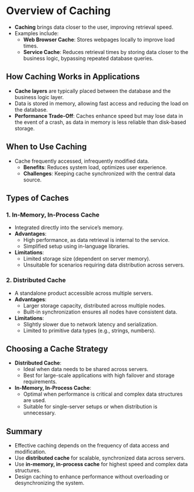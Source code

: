 # Overview of Caching

- **Caching** brings data closer to the user, improving retrieval speed.
- Examples include:
  - **Web Browser Cache**: Stores webpages locally to improve load times.
  - **Service Cache**: Reduces retrieval times by storing data closer to the business logic, bypassing repeated database queries.

## How Caching Works in Applications

- **Cache layers** are typically placed between the database and the business logic layer.
- Data is stored in memory, allowing fast access and reducing the load on the database.
- **Performance Trade-Off**: Caches enhance speed but may lose data in the event of a crash, as data in memory is less reliable than disk-based storage.

## When to Use Caching

- Cache frequently accessed, infrequently modified data.
  - **Benefits**: Reduces system load, optimizes user experience.
  - **Challenges**: Keeping cache synchronized with the central data source.

## Types of Caches

### 1. In-Memory, In-Process Cache
- Integrated directly into the service’s memory.
- **Advantages**:
  - High performance, as data retrieval is internal to the service.
  - Simplified setup using in-language libraries.
- **Limitations**:
  - Limited storage size (dependent on server memory).
  - Unsuitable for scenarios requiring data distribution across servers.

### 2. Distributed Cache
- A standalone product accessible across multiple servers.
- **Advantages**:
  - Larger storage capacity, distributed across multiple nodes.
  - Built-in synchronization ensures all nodes have consistent data.
- **Limitations**:
  - Slightly slower due to network latency and serialization.
  - Limited to primitive data types (e.g., strings, numbers).

## Choosing a Cache Strategy

- **Distributed Cache**:
  - Ideal when data needs to be shared across servers.
  - Best for large-scale applications with high failover and storage requirements.
- **In-Memory, In-Process Cache**:
  - Optimal when performance is critical and complex data structures are used.
  - Suitable for single-server setups or when distribution is unnecessary.

## Summary

- Effective caching depends on the frequency of data access and modification.
- Use **distributed cache** for scalable, synchronized data across servers.
- Use **in-memory, in-process cache** for highest speed and complex data structures.
- Design caching to enhance performance without overloading or desynchronizing the system.

